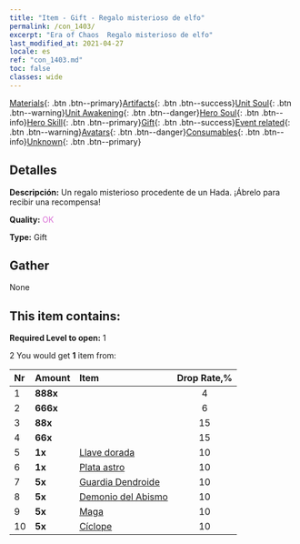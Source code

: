 ```yaml
---
title: "Item - Gift - Regalo misterioso de elfo"
permalink: /con_1403/
excerpt: "Era of Chaos  Regalo misterioso de elfo"
last_modified_at: 2021-04-27
locale: es
ref: "con_1403.md"
toc: false
classes: wide
---
```

 [Materials](/ItemsES/){: .btn .btn--primary}[Artifacts](/ItemsES/Artifacts/){: .btn .btn--success}[Unit Soul](/ItemsES/UnitSoul/){: .btn .btn--warning}[Unit Awakening](/ItemsES/UnitAwakening/){: .btn .btn--danger}[Hero Soul](/ItemsES/HeroSoul/){: .btn .btn--info}[Hero Skill](/ItemsES/HeroSkill/){: .btn .btn--primary}[Gift](/ItemsES/Gift/){: .btn .btn--success}[Event related](/ItemsES/Events/){: .btn .btn--warning}[Avatars](/ItemsES/Avatars/){: .btn .btn--danger}[Consumables](/ItemsES/Consumables/){: .btn .btn--info}[Unknown](/ItemsES/Unknown/){: .btn .btn--primary}

## Detalles
 **Descripción:** Un regalo misterioso procedente de un Hada. ¡Ábrelo para recibir una recompensa!

 **Quality:** <span style="color: #DA70D6">OK</span>

 **Type:** Gift

## Gather

  None

## This item contains:

 **Required Level to open:** 1

 2 You would get **1** item  from:

  | Nr | Amount |     Item    | Drop Rate,% |
  |:---|:-------|:------------|:---------:|
  | 1 |  **888x** | <i class="fas fa-gem"/> | 4 | 
  | 2 |  **666x** | <i class="fas fa-gem"/> | 6 | 
  | 3 |  **88x** | <i class="fas fa-gem"/> | 15 | 
  | 4 |  **66x** | <i class="fas fa-gem"/> | 15 | 
  | 5 |  **1x** | [Llave dorada](/ItemsES/con_783/) | 10 | 
  | 6 |  **1x** | [Plata astro](/ItemsES/con_969/) | 10 | 
  | 7 |  **5x** | [Guardia Dendroide](/ItemsES/unt_203/) | 10 | 
  | 8 |  **5x** | [Demonio del Abismo](/ItemsES/unt_230/) | 10 | 
  | 9 |  **5x** | [Maga](/ItemsES/unt_238/) | 10 | 
  | 10 |  **5x** | [Cíclope](/ItemsES/unt_222/) | 10 | 
